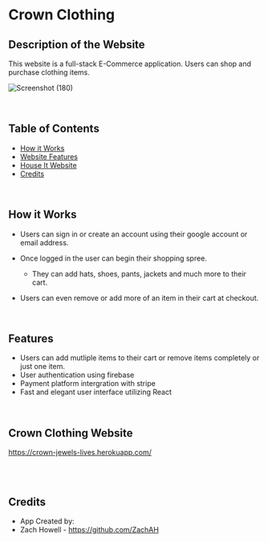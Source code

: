 # Crown Clothing

## Description of the Website
This website is a full-stack E-Commerce application. Users can shop and purchase clothing items.

![Screenshot (180)](https://user-images.githubusercontent.com/68923037/116731065-dc475c80-a9ae-11eb-9243-b8e654dbb91a.png)


 
<br/>

## Table of Contents
* [How it Works](#how-it-works)
* [Website Features](#website-features)
* [House It Website](#house-it-website)
* [Credits](#credits)


<br/>

## How it Works
* Users can sign in or create an account using their google account or email address.

* Once logged in the user can begin their shopping spree.
    * They can add hats, shoes, pants, jackets and much more to their cart.

* Users can even remove or add more of an item in their cart at checkout.





<br/>

## Features
* Users can add mutliple items to their cart or remove items completely or just one item.
* User authentication using firebase
* Payment platform intergration with stripe
* Fast and elegant user interface utilizing React
 
  
<br/>

    
    

## Crown Clothing Website

https://crown-jewels-lives.herokuapp.com/

<br/>




<br/>

## Credits

* App Created by:
* Zach Howell - https://github.com/ZachAH
